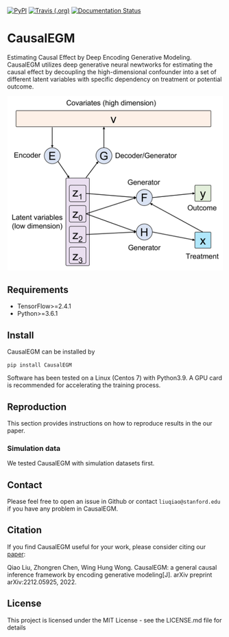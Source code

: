 [![PyPI](https://img.shields.io/pypi/v/CausalEGM)](https://pypi.org/project/CausalEGM/)
[![Travis (.org)](https://img.shields.io/travis/kimmo1019/CausalEGM)](https://app.travis-ci.com/github/kimmo1019/CausalEGM)
[![Documentation Status](https://readthedocs.org/projects/causalegm/badge/?version=latest)](https://causalegm.readthedocs.io)


# CausalEGM

Estimating Causal Effect by Deep Encoding Generative Modeling. CausalEGM utilizes deep generative neural newtworks for estimating the causal effect by decoupling the high-dimensional confounder into a set of different latent variables with specific dependency on treatment or potential outcome.

![model](https://github.com/SUwonglab/CausalEGM/blob/main/model.jpg)

## Requirements

- TensorFlow>=2.4.1
- Python>=3.6.1

## Install

CausalEGM can be installed by
```shell
pip install CausalEGM
```
Software has been tested on a Linux (Centos 7) with Python3.9. A GPU card is recommended for accelerating the training process.


## Reproduction

This section provides instructions on how to reproduce results in the our paper.

### Simulation data

We tested CausalEGM with simulation datasets first. 

## Contact

Please feel free to open an issue in Github or contact `liuqiao@stanford.edu` if you have any problem in CausalEGM.


## Citation

If you find CausalEGM useful for your work, please consider citing our [paper](https://arxiv.org/abs/2212.05925):

Qiao Liu, Zhongren Chen, Wing Hung Wong. CausalEGM: a general causal inference framework by encoding generative modeling[J]. arXiv preprint arXiv:2212.05925, 2022.

## License

This project is licensed under the MIT License - see the LICENSE.md file for details

